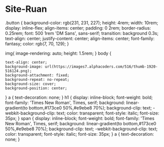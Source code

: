 # Site-Ruan
.button {
    background-color: rgb(231, 231, 227);
    height: 4rem;
    width: 10rem;
    display: inline-flex;
    align-items: center;
    padding: 0 2rem;
    border-radius: 0.25rem;
    font: 500 1rem 'DM Sans', sans-serif;
    transition: background 0.3s;
    text-align: center;
    justify-content: center;
    align-items: center;
    font-family: fantasy;
    color: rgb(7, 70, 129);
 }

 img{
    image-rendering: auto;
    height: 1.5rem;
 }
body {

    text-align: center;
    background-image: url(https://images7.alphacoders.com/516/thumb-1920-516124.png);
    background-attachment: fixed;
    background-repeat: no-repeat;
    background-size: cover;
    background-position: center;
}
 a {
    text-decoration: none;
 }
h1 {
    display: inline-block;
    font-weight: bold;
    font-family: 'Times New Roman', Times, serif;
    background: linear-gradient(to bottom,#173ce0 50%,#e9ebe8 70%);
    background-clip: text;
    -webkit-background-clip: text;
    color: transparent;
    font-style: italic;
    font-size: 35px;
}
span {
    display: inline-block;
    font-weight: bold;
    font-family: 'Times New Roman', Times, serif;
    background: linear-gradient(to bottom,#173ce0  50%,#e9ebe8  70%);
    background-clip: text;
    -webkit-background-clip: text;
    color: transparent;
    font-style: italic;
    font-size: 35px;
}
a {
    text-decoration: none;
 }
 


 
